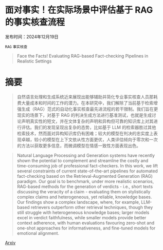 # 面对事实！在实际场景中评估基于 RAG 的事实核查流程

发布时间：2024年12月19日

`RAG` `事实核查`

> Face the Facts! Evaluating RAG-based Fact-checking Pipelines in Realistic Settings

# 摘要

> 自然语言处理和生成系统近来展现出能够辅助并简化专业事实核查人员那耗费大量成本和时间的工作的潜力。在本研究中，我们解除了当前基于检索增强生成（RAG）范式的自动化事实核查最先进流程的若干限制。我们旨在更现实的场景下，对基于 RAG 的判决生成方法进行基准测试，也就是生成讨论声明真实性的短文，并在文体复杂的声明和异构但可靠的知识库上对其进行评估。我们的发现呈现出复杂的态势，比如基于 LLM 的检索器胜过其他检索技术，然而面对异构知识库仍有困难；较大的模型在判决的忠实度上表现卓越，较小的模型在上下文依从性方面更优，人类评估倾向于零次和一次的方法以获取更多信息，而微调模型在情感一致性方面表现出色。

> Natural Language Processing and Generation systems have recently shown the potential to complement and streamline the costly and time-consuming job of professional fact-checkers. In this work, we lift several constraints of current state-of-the-art pipelines for automated fact-checking based on the Retrieval-Augmented Generation (RAG) paradigm. Our goal is to benchmark, under more realistic scenarios, RAG-based methods for the generation of verdicts - i.e., short texts discussing the veracity of a claim - evaluating them on stylistically complex claims and heterogeneous, yet reliable, knowledge bases. Our findings show a complex landscape, where, for example, LLM-based retrievers outperform other retrieval techniques, though they still struggle with heterogeneous knowledge bases; larger models excel in verdict faithfulness, while smaller models provide better context adherence, with human evaluations favouring zero-shot and one-shot approaches for informativeness, and fine-tuned models for emotional alignment.

[Arxiv](https://arxiv.org/abs/2412.15189)